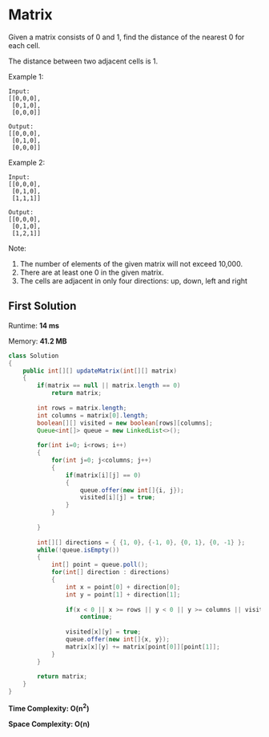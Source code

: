# Matrix

Given a matrix consists of 0 and 1, find the distance of the nearest 0 for each cell.

The distance between two adjacent cells is 1.

Example 1:

```
Input:
[[0,0,0],
 [0,1,0],
 [0,0,0]]

Output:
[[0,0,0],
 [0,1,0],
 [0,0,0]]
```

Example 2:

```
Input:
[[0,0,0],
 [0,1,0],
 [1,1,1]]

Output:
[[0,0,0],
 [0,1,0],
 [1,2,1]]
```

Note:

1. The number of elements of the given matrix will not exceed 10,000.
2. There are at least one 0 in the given matrix.
3. The cells are adjacent in only four directions: up, down, left and right

## First Solution

Runtime: **14 ms**

Memory: **41.2 MB**


```java
class Solution 
{
    public int[][] updateMatrix(int[][] matrix) 
    {
        if(matrix == null || matrix.length == 0)
            return matrix;
        
        int rows = matrix.length;
        int columns = matrix[0].length;
        boolean[][] visited = new boolean[rows][columns];
        Queue<int[]> queue = new LinkedList<>();
        
        for(int i=0; i<rows; i++)
        {
            for(int j=0; j<columns; j++)
            {
                if(matrix[i][j] == 0)
                {
                    queue.offer(new int[]{i, j});
                    visited[i][j] = true;
                }
            }
                    
        }
        
        int[][] directions = { {1, 0}, {-1, 0}, {0, 1}, {0, -1} };
        while(!queue.isEmpty())
        {
            int[] point = queue.poll();
            for(int[] direction : directions)
            {
                int x = point[0] + direction[0];
                int y = point[1] + direction[1];
                
                if(x < 0 || x >= rows || y < 0 || y >= columns || visited[x][y] || matrix[x][y] == 0)
                    continue;
                
                visited[x][y] = true;
                queue.offer(new int[]{x, y});
                matrix[x][y] += matrix[point[0]][point[1]];
            }
        }
        
        return matrix;
    }
}
```


**Time Complexity: O(n<sup>2</sup>)**

**Space Complexity: O(n)**